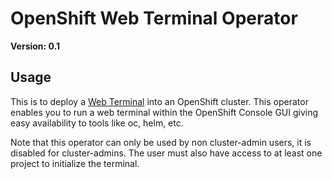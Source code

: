 # OpenShift Web Terminal Operator

**Version: 0.1**

## Usage

This is to deploy a [Web Terminal](https://github.com/redhat-developer/web-terminal-operator) into an OpenShift cluster. This operator
enables you to run a web terminal within the OpenShift Console GUI giving easy availability to tools like oc, helm, etc.

Note that this operator can only be used by non cluster-admin users, it is disabled for cluster-admins. The user must also have access to at least one project to initialize the terminal.
